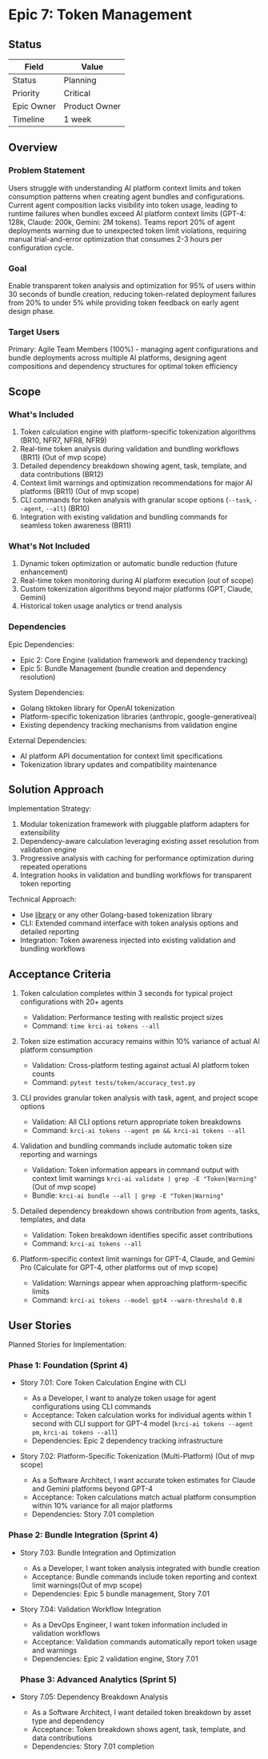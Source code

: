 # Epic 7: Token Management

## Status

| Field                | Value                    |
|----------------------|--------------------------|
| Status               | Planning                 |
| Priority             | Critical                 |
| Epic Owner           | Product Owner            |
| Timeline             | 1 week                   |

## Overview

### Problem Statement

Users struggle with understanding AI platform context limits and token consumption patterns when creating agent bundles and configurations. Current agent composition lacks visibility into token usage, leading to runtime failures when bundles exceed AI platform context limits (GPT-4: 128k, Claude: 200k, Gemini: 2M tokens). Teams report 20% of agent deployments warning due to unexpected token limit violations, requiring manual trial-and-error optimization that consumes 2-3 hours per configuration cycle.

### Goal

Enable transparent token analysis and optimization for 95% of users within 30 seconds of bundle creation, reducing token-related deployment failures from 20% to under 5% while providing token feedback on early agent design phase.

### Target Users

Primary: Agile Team Members (100%) - managing agent configurations and bundle deployments across multiple AI platforms, designing agent compositions and dependency structures for optimal token efficiency

## Scope

### What's Included

1. Token calculation engine with platform-specific tokenization algorithms (BR10, NFR7, NFR8, NFR9)
2. Real-time token analysis during validation and bundling workflows (BR11) (Out of mvp scope)
3. Detailed dependency breakdown showing agent, task, template, and data contributions (BR12)
4. Context limit warnings and optimization recommendations for major AI platforms (BR11) (Out of mvp scope)
5. CLI commands for token analysis with granular scope options (`--task`, `--agent`, `--all`) (BR10)
6. Integration with existing validation and bundling commands for seamless token awareness (BR11)

### What's Not Included

1. Dynamic token optimization or automatic bundle reduction (future enhancement)
2. Real-time token monitoring during AI platform execution (out of scope)
3. Custom tokenization algorithms beyond major platforms (GPT, Claude, Gemini)
4. Historical token usage analytics or trend analysis

### Dependencies

Epic Dependencies:

- Epic 2: Core Engine (validation framework and dependency tracking)
- Epic 5: Bundle Management (bundle creation and dependency resolution)

System Dependencies:

- Golang tiktoken library for OpenAI tokenization
- Platform-specific tokenization libraries (anthropic, google-generativeai)
- Existing dependency tracking mechanisms from validation engine

External Dependencies:

- AI platform API documentation for context limit specifications
- Tokenization library updates and compatibility maintenance

## Solution Approach

Implementation Strategy:

1. Modular tokenization framework with pluggable platform adapters for extensibility
2. Dependency-aware calculation leveraging existing asset resolution from validation engine
3. Progressive analysis with caching for performance optimization during repeated operations
4. Integration hooks in validation and bundling workflows for transparent token reporting

Technical Approach:

- Use [library](https://github.com/tiktoken-go/tokenizer) or any other Golang-based tokenization library
- CLI: Extended command interface with token analysis options and detailed reporting
- Integration: Token awareness injected into existing validation and bundling workflows

## Acceptance Criteria

1. Token calculation completes within 3 seconds for typical project configurations with 20+ agents
   - Validation: Performance testing with realistic project sizes
   - Command: `time krci-ai tokens --all`

2. Token size estimation accuracy remains within 10% variance of actual AI platform consumption
   - Validation: Cross-platform testing against actual AI platform token counts
   - Command: `pytest tests/token/accuracy_test.py`

3. CLI provides granular token analysis with task, agent, and project scope options
   - Validation: All CLI options return appropriate token breakdowns
   - Command: `krci-ai tokens --agent pm && krci-ai tokens --all`

4. Validation and bundling commands include automatic token size reporting and warnings 
   - Validation: Token information appears in command output with context limit warnings `krci-ai validate | grep -E "Token|Warning"` (Out of mvp scope)
   - Bundle: `krci-ai bundle --all | grep -E "Token|Warning"`

5. Detailed dependency breakdown shows contribution from agents, tasks, templates, and data
   - Validation: Token breakdown identifies specific asset contributions
   - Command: `krci-ai tokens --all`

6. Platform-specific context limit warnings for GPT-4, Claude, and Gemini Pro (Calculate for GPT-4, other platforms out of mvp scope)
   - Validation: Warnings appear when approaching platform-specific limits
   - Command: `krci-ai tokens --model gpt4 --warn-threshold 0.8`

## User Stories

Planned Stories for Implementation:

### Phase 1: Foundation (Sprint 4)

- Story 7.01: Core Token Calculation Engine with CLI
  - As a Developer, I want to analyze token usage for agent configurations using CLI commands
  - Acceptance: Token calculation works for individual agents within 1 second with CLI support for GPT-4 model (`krci-ai tokens --agent pm`, `krci-ai tokens --all`)
  - Dependencies: Epic 2 dependency tracking infrastructure

- Story 7.02: Platform-Specific Tokenization (Multi-Platform) (Out of mvp scope)
  - As a Software Architect, I want accurate token estimates for Claude and Gemini platforms beyond GPT-4
  - Acceptance: Token calculations match actual platform consumption within 10% variance for all major platforms
  - Dependencies: Story 7.01 completion

### Phase 2: Bundle Integration (Sprint 4)

- Story 7.03: Bundle Integration and Optimization
  - As a Developer, I want token analysis integrated with bundle creation
  - Acceptance: Bundle commands include token reporting and context limit warnings(Out of mvp scope)
  - Dependencies: Epic 5 bundle management, Story 7.01

- Story 7.04: Validation Workflow Integration
  - As a DevOps Engineer, I want token information included in validation workflows
  - Acceptance: Validation commands automatically report token usage and warnings
  - Dependencies: Epic 2 validation engine, Story 7.01

  ### Phase 3: Advanced Analytics (Sprint 5)

- Story 7.05: Dependency Breakdown Analysis
  - As a Software Architect, I want detailed token breakdown by asset type and dependency
  - Acceptance: Token breakdown shows agent, task, template, and data contributions
  - Dependencies: Story 7.01 completion
